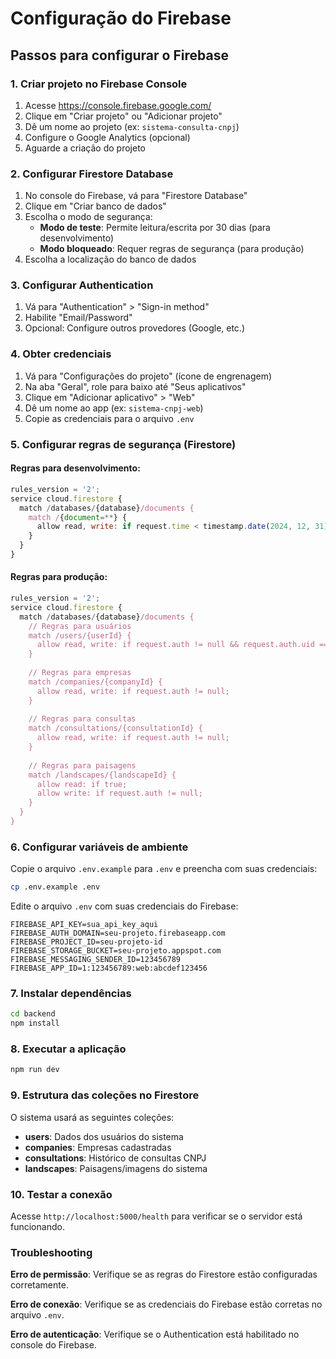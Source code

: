 # Configuração do Firebase

## Passos para configurar o Firebase

### 1. Criar projeto no Firebase Console
1. Acesse https://console.firebase.google.com/
2. Clique em "Criar projeto" ou "Adicionar projeto"
3. Dê um nome ao projeto (ex: `sistema-consulta-cnpj`)
4. Configure o Google Analytics (opcional)
5. Aguarde a criação do projeto

### 2. Configurar Firestore Database
1. No console do Firebase, vá para "Firestore Database"
2. Clique em "Criar banco de dados"
3. Escolha o modo de segurança:
   - **Modo de teste**: Permite leitura/escrita por 30 dias (para desenvolvimento)
   - **Modo bloqueado**: Requer regras de segurança (para produção)
4. Escolha a localização do banco de dados

### 3. Configurar Authentication
1. Vá para "Authentication" > "Sign-in method"
2. Habilite "Email/Password"
3. Opcional: Configure outros provedores (Google, etc.)

### 4. Obter credenciais
1. Vá para "Configurações do projeto" (ícone de engrenagem)
2. Na aba "Geral", role para baixo até "Seus aplicativos"
3. Clique em "Adicionar aplicativo" > "Web"
4. Dê um nome ao app (ex: `sistema-cnpj-web`)
5. Copie as credenciais para o arquivo `.env`

### 5. Configurar regras de segurança (Firestore)

#### Regras para desenvolvimento:
```javascript
rules_version = '2';
service cloud.firestore {
  match /databases/{database}/documents {
    match /{document=**} {
      allow read, write: if request.time < timestamp.date(2024, 12, 31);
    }
  }
}
```

#### Regras para produção:
```javascript
rules_version = '2';
service cloud.firestore {
  match /databases/{database}/documents {
    // Regras para usuários
    match /users/{userId} {
      allow read, write: if request.auth != null && request.auth.uid == userId;
    }
    
    // Regras para empresas
    match /companies/{companyId} {
      allow read, write: if request.auth != null;
    }
    
    // Regras para consultas
    match /consultations/{consultationId} {
      allow read, write: if request.auth != null;
    }
    
    // Regras para paisagens
    match /landscapes/{landscapeId} {
      allow read: if true;
      allow write: if request.auth != null;
    }
  }
}
```

### 6. Configurar variáveis de ambiente

Copie o arquivo `.env.example` para `.env` e preencha com suas credenciais:

```bash
cp .env.example .env
```

Edite o arquivo `.env` com suas credenciais do Firebase:

```
FIREBASE_API_KEY=sua_api_key_aqui
FIREBASE_AUTH_DOMAIN=seu-projeto.firebaseapp.com
FIREBASE_PROJECT_ID=seu-projeto-id
FIREBASE_STORAGE_BUCKET=seu-projeto.appspot.com
FIREBASE_MESSAGING_SENDER_ID=123456789
FIREBASE_APP_ID=1:123456789:web:abcdef123456
```

### 7. Instalar dependências

```bash
cd backend
npm install
```

### 8. Executar a aplicação

```bash
npm run dev
```

### 9. Estrutura das coleções no Firestore

O sistema usará as seguintes coleções:

- **users**: Dados dos usuários do sistema
- **companies**: Empresas cadastradas
- **consultations**: Histórico de consultas CNPJ
- **landscapes**: Paisagens/imagens do sistema

### 10. Testar a conexão

Acesse `http://localhost:5000/health` para verificar se o servidor está funcionando.

### Troubleshooting

**Erro de permissão**: Verifique se as regras do Firestore estão configuradas corretamente.

**Erro de conexão**: Verifique se as credenciais do Firebase estão corretas no arquivo `.env`.

**Erro de autenticação**: Verifique se o Authentication está habilitado no console do Firebase.

<!-- so pra enviar -->
